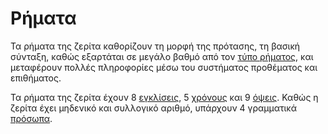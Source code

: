# Ρήματα

Τα ρήματα της ζερίτα καθορίζουν τη μορφή της πρότασης, τη βασική σύνταξη, καθώς εξαρτάται σε μεγάλο βαθμό από τον [τύπο ρήματος][type], και μεταφέρουν πολλές πληροφορίες μέσω του συστήματος προθέματος και επιθήματος.

Τα ρήματα της ζερίτα έχουν 8 [εγκλίσεις][mood], 5 [χρόνους][tense] και 9 [όψεις][aspect].
Καθώς η ζερίτα έχει μηδενικό και συλλογικό αριθμό, υπάρχουν 4 γραμματικά [πρόσωπα][person].

[aspect]: ./aspect.md
[mood]: ./mood.md
[tense]: ./tense.md
[type]: ./type.md
[person]: ./person.md
